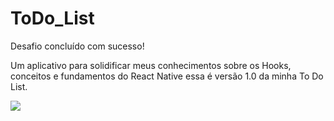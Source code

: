 # ToDo_List

Desafio concluído com sucesso!

Um aplicativo para solidificar meus conhecimentos sobre os Hooks, conceitos e fundamentos do React Native essa é versão 1.0 da minha To Do List.

<a href="https://www.linkedin.com/posts/adautomoises_reactnative-activity-6967820284334649344-k1ly?utm_source=share&utm_medium=member_desktop" alt="linkedin" target="_blank">
  <img src="https://img.shields.io/badge/LinkedIn-%230077B5.svg?&style=flat-square&logo=linkedin&logoColor=white">
</a>
